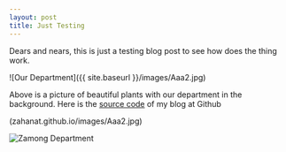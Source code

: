 ```yaml
---
layout: post
title: Just Testing
---
```


Dears and nears, this is just a testing blog post to see how does the thing work.

![Our Department]({{ site.baseurl }}/images/Aaa2.jpg)

Above is a picture of beautiful plants with our department in the background. Here is the [source code](https://github.com/zahanat/zahanat.github.io) of my blog at Github

(zahanat.github.io/images/Aaa2.jpg)

![Zamong Department](https://zahanat.github.io/images/Aaa2.jpg)

